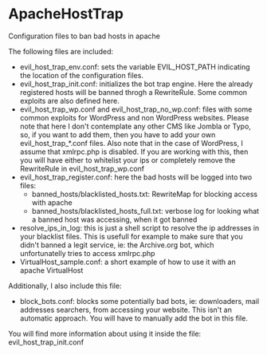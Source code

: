 # ApacheHostTrap
Configuration files to ban bad hosts in apache

The following files are included:
* evil_host_trap_env.conf: sets the variable EVIL_HOST_PATH indicating the location of the configuration files.
* evil_host_trap_init.conf: initializes the bot trap engine. Here the already registered hosts will be banned throgh a RewriteRule. Some common exploits are also defined here.
* evil_host_trap_wp.conf and evil_host_trap_no_wp.conf: files with some common exploits for WordPress and non WordPress websites. Please note that here I don't contemplate any other CMS like Jombla or Typo, so, if you want to add them, then you have to add your own evil_host_trap_\*.conf files. Also note that in the case of WordPress, I assume that xmlrpc.php is disabled. If you are working with this, then you will have either to whitelist your ips or completely remove the RewriteRule in evil_host_trap_wp.conf
* evil_host_trap_register.conf: here the bad hosts will be logged into two files:
  * banned_hosts/blacklisted_hosts.txt: RewriteMap for blocking access with apache
  * banned_hosts/blacklisted_hosts_full.txt: verbose log for looking what a banned host was accessing, when it got banned
* resolve_ips_in_log: this is just a shell script to resolve the ip addresses in your blacklist files. This is usefull for example to make sure that you didn't banned a legit service, ie: the Archive.org bot, which unfortunatelly tries to access xmlrpc.php
* VirtualHost_sample.conf: a short example of how to use it with an apache VirtualHost
  
Additionally, I also include this file:
* block_bots.conf: blocks some potentially bad bots, ie: downloaders, mail addresses searchers, from accessing your website. This isn't an automatic approach. You will have to manually add the bot in this file.

You will find more information about using it inside the file: evil_host_trap_init.conf
